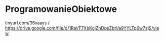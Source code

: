 # ProgramowanieObiektowe
tinyurl.com/36xaays / https://drive.google.com/file/d/1RaVF7XbKgiZhDpsZbtVa9YYLTp6w7zjS/view

